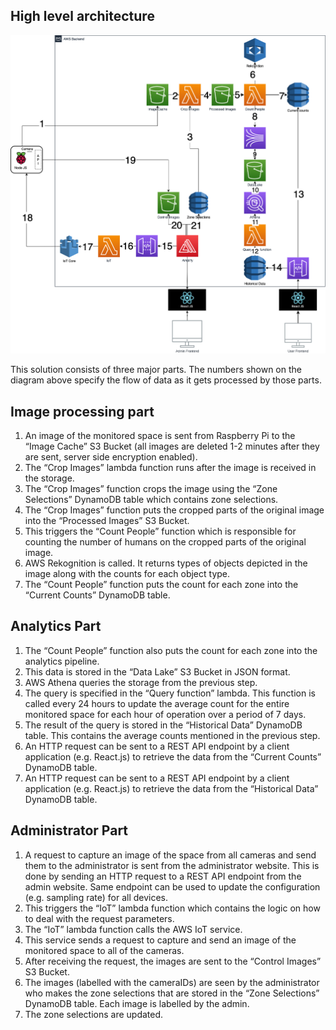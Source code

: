 ## High level architecture

<img src="../images/diagram.png"  width="600"/>

This solution consists of three major parts. The numbers shown on the diagram above specify the flow of data as it gets processed by those parts.

## Image processing part

1. An image of the monitored space is sent from Raspberry Pi to the “Image Cache” S3 Bucket (all images are deleted 1-2 minutes after they are sent, server side encryption enabled).
2. The “Crop Images” lambda function runs after the image is received in the storage.
3. The “Crop Images” function crops the image using the “Zone Selections” DynamoDB table which contains zone selections.
4. The “Crop Images” function puts the cropped parts of the original image into the “Processed Images” S3 Bucket.
5. This triggers the “Count People” function which is responsible for counting the number of humans on the cropped parts of the original image.
6. AWS Rekognition is called. It returns types of objects depicted in the image along with the counts for each object type.
7. The “Count People” function puts the count for each zone into the “Current Counts” DynamoDB table.

## Analytics Part

1. The “Count People” function also puts the count for each zone into the analytics pipeline.
2. This data is stored in the “Data Lake” S3 Bucket in JSON format.
3. AWS Athena queries the storage from the previous step.
4. The query is specified in the “Query function” lambda. This function is called every 24 hours to update the average count for the entire monitored space for each hour of operation over a period of 7 days.
5. The result of the query is stored in the “Historical Data” DynamoDB table. This contains the average counts mentioned in the previous step.
6. An HTTP request can be sent to a REST API endpoint by a client application (e.g. React.js) to retrieve the data from the “Current Counts” DynamoDB table.
7. An HTTP request can be sent to a REST API endpoint by a client application (e.g. React.js) to retrieve the data from the “Historical Data” DynamoDB table. 

## Administrator Part

1. A request to capture an image of the space from all cameras and send them to the administrator is sent from the administrator website. This is done by sending an HTTP request to a REST API endpoint from the admin website. Same endpoint can be used to update the configuration (e.g. sampling rate) for all devices.
2. This triggers the “IoT” lambda function which contains the logic on how to deal with the request parameters.
3. The “IoT” lambda function calls the AWS IoT service.
4. This service sends a request to capture and send an image of the monitored space to all of the cameras.
5. After receiving the request, the images are sent to the “Control Images” S3 Bucket.
6. The images (labelled with the cameraIDs) are seen by the administrator who makes the zone selections that are stored in the “Zone Selections” DynamoDB table. Each image is labelled by the admin.
7. The zone selections are updated.
